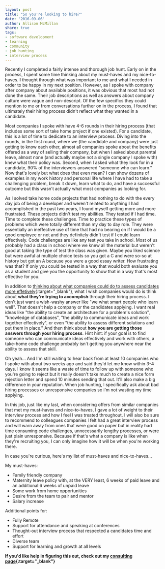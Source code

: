 ```yaml
---
layout: post
title: "So you're looking to hire?"
date: '2016-09-06'
author: Allison McMillan
share: true
tags:
- software development
- learning
- community
- job hunting
- interview process
---
```


Recently I completed a fairly intense and thorough job hunt. Early on in the process, I spent some time thinking about my must-haves and my nice-to-haves. I thought through what was important to me and what I needed in order to be happy in my next position. However, as I spoke with company after company about available positions, it was obvious that most had not done the same. Their job descriptions as well as answers about company culture were vague and non-descript. Of the few specifics they could mention to me or from conversations further on in the process, I found that ultimately their hiring process didn't reflect what they wanted in a candidate.

Most companies I spoke with have 4-6 rounds in their hiring process (that includes some sort of take home project if one existed). For a candidate, this is a lot of time to dedicate to an interview process. Diving into the rounds, in the first round, where we (the candidate and company) were just getting to know each other, almost all companies spoke about the benefits offered as a way of selling their company, but when I asked about parental leave, almost none (and actually maybe not a single company I spoke with) knew what their policy was. Second, when I asked what they look for in a candidate, 90% of the interviewers answered "someone who can learn." Now that's lovely but what does that even mean? I can show dozens of examples in my work history and personal life where I have had to take a challenging problem, break it down, learn what to do, and have a successful outcome but this wasn't actually what most companies as looking for.

As I solved take home code projects that had nothing to do with the every day job of being a developer and weren't related to anything I had accomplished in the past two years, I found myself getting more and more frustrated. These projects didn't test my abilities. They tested if I had time. Time to complete these challenges. Time to practice these types of problems which were totally different than my day to day role. They were essentially an ineffective use of time that had no bearing on if I would be a good employee or not and they definitely didn't test if I could learn effectively. Code challenges are like any test you take in school. Most of us probably had a class in school where we knew all the material but weren't good at taking the type of test the class was given. Maybe you liked science but were awful at multiple choice tests so you got a C and were so-so at history but got an A because you were a good essay writer. How frustrating was that? If only you could be tested in a way that would both evaluate you as a student and give you the opportunity to show that in a way that's most effective for you.

In addition to [thinking about what companies could do to assess candidates more effetively](http://daydreamsinruby.com/technical-interviews-revised-process/){:target="_blank"}, what I wish companies would do is think about **what they're trying to accomplish** through their hiring process. I don't just want a wish-washy answer like "we what smart people who learn well". That doesn't help a company or the candidates applying. I want real ideas like "the ability to create an architecture for a problem's solution", "knowledge of databases", "the ability to communicate ideas and work together effectively", or even "the ability to assess different solutions and put them in place." And then think about **how you are getting those answers through your hiring process**. Hint hint: if your goal is to find someone who can communicate ideas effectively and work with others, a take-home code challenge probably isn't getting you anywhere near the ability to assess that skill.

Oh yeah... And I'm still waiting to hear back from at least 10 companies who I spoke with about two weeks ago and said they'd let me know within 3-4 days. I know it seems like a waste of time to follow up with someone who you're going to reject but it really doesn't take much to create a nice form rejection letter and spend 10 minutes sending that out. It'll also make a big difference in your reputation. When job hunting, I specifically ask about bad hiring processes or unresponsive companies so i'm not wasting my time applying.

In this job, just like my last, when considering offers from similar companies that met my must-haves and nice-to-haves, I gave a lot of weight to their interview process and how I feel I was treated throughout. I will also be sure to recommend to colleagues companies I felt had a great interview process and will warn away from ones that were good on paper but in reality had time consuming code challenges, unnecessarily lengthy processes, or were just plain unresponsive. Because if that's what a company is like when they're recruiting you, I can only imagine how it will be when you're working there.


In case you're curious, here's my list of must-haves and nice-to-haves...

My must-haves:

* Family friendly company
* Maternity leave policy with, at the VERY least, 6 weeks of paid leave and an additional 6 weeks of unpaid leave
* Some work from home opportunities
* Desire from the team to pair and mentor
* Salary increase


Additional points for:

* Fully Remote
* Support for attendance and speaking at conferences
* Thought-out interview process that respected a candidates time and effort
* Diverse team
* Support for learning and growth at all levels

**If you'd like help in figuring this out, check out my [consulting page](http://daydreamsinruby.com/consulting){:target="_blank"}**
